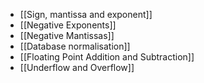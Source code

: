 - [[Sign, mantissa and exponent]]
- [[Negative Exponents]]
- [[Negative Mantissas]]
- [[Database normalisation]]
- [[Floating Point Addition and Subtraction]]
- [[Underflow and Overflow]]